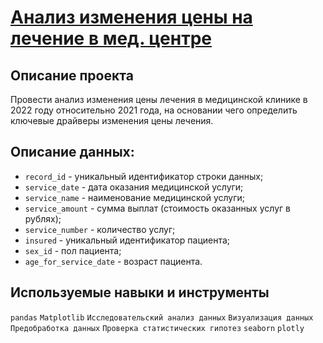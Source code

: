 # [Анализ изменения цены на лечение в мед. центре](medical_center_pet_project.ipynb)

## Описание проекта

Провести анализ изменения цены лечения в медицинской клинике в 2022 году относительно 2021 года, на основании чего определить ключевые драйверы изменения цены лечения.

## Описание данных:
* `record_id` - уникальный идентификатор строки данных;
* `service_date` - дата оказания медицинской услуги;
* `service_name` - наименование медицинской услуги;
* `service_amount` - сумма выплат (стоимость оказанных услуг в рублях);
* `service_number` - количество услуг;
* `insured` - уникальный идентификатор пациента;
* `sex_id` - пол пациента;
* `age_for_service_date` - возраст пациента.

## Используемые навыки и инструменты
`pandas` `Matplotlib` `Исследовательский анализ данных` `Визуализация данных` `Предобработка данных` `Проверка статистических гипотез` `seaborn` `plotly`
